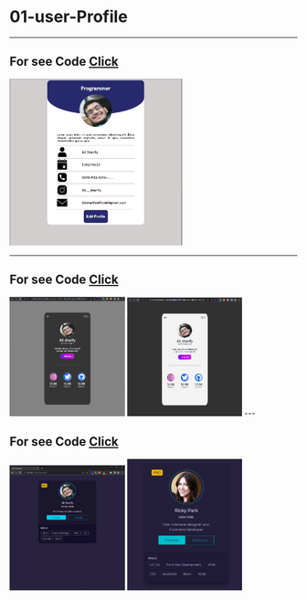 # 01-user-Profile
---


## For see Code <a href="./01-User-Profile">Click</a>

<img src="./01-User-Profile/img/demo.png" width="60%">

---
## For see Code <a href="./02-User-Profile">Click</a>


<img src="./02-User-Profile/Dark-Mode/img/demo.png" width="40%">
<img src="./02-User-Profile/light-Mode/img/demo.png" width="40%">
---

## For see Code <a href="./03-User-Profile">Click</a>

<img src="./03-User-Profile/img/demo.png" width="40%">
<img src="./03-User-Profile/img/demoo.png" width="40%">


